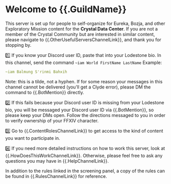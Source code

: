 ﻿# Welcome to {{.GuildName}}
 
This server is set up for people to self-organize for Eureka, Bozja, and other Exploratory Mission content for the **Crystal Data Center**. If you are not a member of the Crystal Community but are interested in similar content, please navigate to {{.OtherUsefulServersChannelLink}}, and thank you for stopping by.
 
:one: If you know your Discord user ID, paste that into your Lodestone bio. In this channel, send the command `~iam World FirstName LastName`
Example:
```yaml
~iam Balmung S'rinmi Bahxih
```
 
Note: this is a tilde, not a hyphen.
If for some reason your messages in this channel cannot be delivered (you'll get a Clyde error), please DM the command to {{.BotMention}} directly.
 
:two: If this fails because your Discord user ID is missing from your Lodestone bio, you will be messaged your Discord user ID via {{.BotMention}}, so please keep your DMs open. Follow the directions messaged to you in order to verify ownership of your FFXIV character.
 
:three: Go to {{.ContentRolesChannelLink}} to get access to the kind of content you want to participate in.
 
:four: If you need more detailed instructions on how to work this server, look at {{.HowDoesThisWorkChannelLink}}. Otherwise, please feel free to ask any questions you may have in {{.HelpChannelLink}}.
 
In addition to the rules linked in the screening panel, a copy of the rules can be found in {{.RulesChannelLink}} for reference.